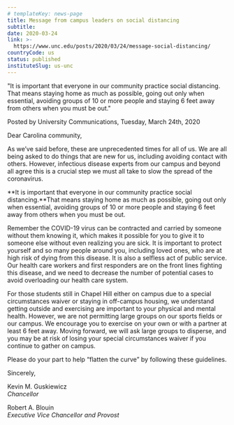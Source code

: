 ```yaml
---
# templateKey: news-page
title: Message from campus leaders on social distancing
subtitle: 
date: 2020-03-24
link: >-
  https://www.unc.edu/posts/2020/03/24/message-social-distancing/
countryCode: us
status: published
instituteSlug: us-unc
---
```

"It is important that everyone in our community practice social distancing. That means staying home as much as possible, going out only when essential, avoiding groups of 10 or more people and staying 6 feet away from others when you must be out."

<div class="author-metadata"><span class="author-name">Posted by University Communications,</span> Tuesday, March 24th, 2020</div>

<div class="has-content-area" data-url="https://www.unc.edu/posts/2020/03/24/message-social-distancing/" data-title="Message from campus leaders on social distancing" title="undefined">

<div class="pf-content">

Dear Carolina community,

As we’ve said before, these are unprecedented times for all of us. We are all being asked to do things that are new for us, including avoiding contact with others. However, infectious disease experts from our campus and beyond all agree this is a crucial step we must all take to slow the spread of the coronavirus.

**It is important that everyone in our community practice social distancing.**That means staying home as much as possible, going out only when essential, avoiding groups of 10 or more people and staying 6 feet away from others when you must be out.

Remember the COVID-19 virus can be contracted and carried by someone without them knowing it, which makes it possible for you to give it to someone else without even realizing you are sick. It is important to protect yourself and so many people around you, including loved ones, who are at high risk of dying from this disease. It is also a selfless act of public service. Our health care workers and first responders are on the front lines fighting this disease, and we need to decrease the number of potential cases to avoid overloading our health care system.

For those students still in Chapel Hill either on campus due to a special circumstances waiver or staying in off-campus housing, we understand getting outside and exercising are important to your physical and mental health. However, we are not permitting large groups on our sports fields or our campus. We encourage you to exercise on your own or with a partner at least 6 feet away. Moving forward, we will ask large groups to disperse, and you may be at risk of losing your special circumstances waiver if you continue to gather on campus.

Please do your part to help “flatten the curve” by following these guidelines.

Sincerely,

Kevin M. Guskiewicz  
_Chancellor_

Robert A. Blouin  
_Executive Vice Chancellor and Provost_

</div>

</div>
